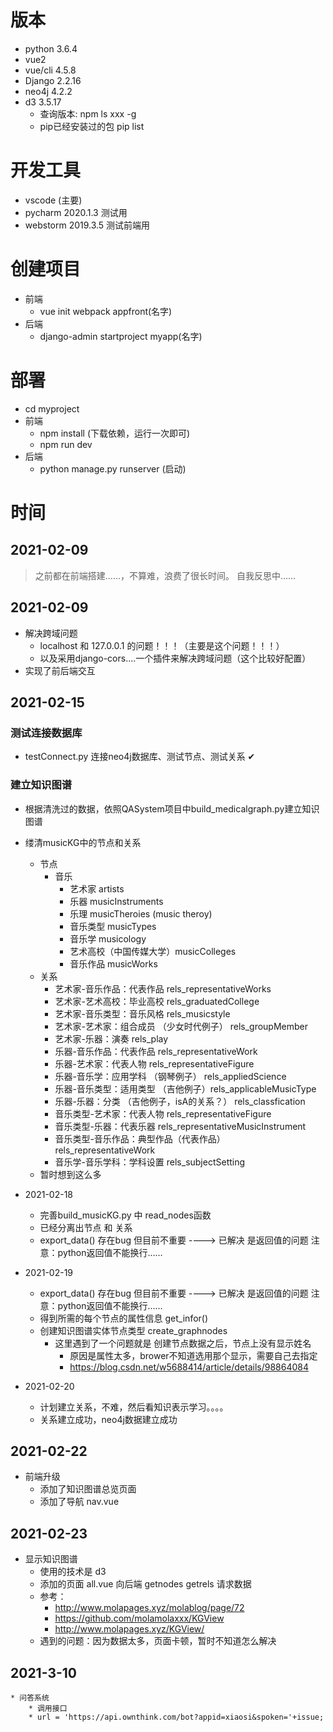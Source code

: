 # 版本
* python 3.6.4
* vue2
* vue/cli 4.5.8
* Django 2.2.16
* neo4j 4.2.2
* d3 3.5.17
    * 查询版本: npm ls xxx -g
    * pip已经安装过的包 pip list
# 开发工具
* vscode (主要)
* pycharm 2020.1.3 测试用
* webstorm 2019.3.5 测试前端用
# 创建项目
* 前端
    * vue init webpack appfront(名字)
* 后端
    * django-admin startproject myapp(名字)
# 部署
* cd myproject
* 前端
    * npm install  (下载依赖，运行一次即可)
    * npm run dev
* 后端
    * python manage.py runserver  (启动)
# 时间
## 2021-02-09
> 之前都在前端搭建……，不算难，浪费了很长时间。
> 自我反思中……
## 2021-02-09
* 解决跨域问题
    * localhost 和 127.0.0.1 的问题！！！（主要是这个问题！！！）
    * 以及采用django-cors....一个插件来解决跨域问题（这个比较好配置）
* 实现了前后端交互
## 2021-02-15
### 测试连接数据库
* testConnect.py 连接neo4j数据库、测试节点、测试关系 ✔
### 建立知识图谱
* 根据清洗过的数据，依照QASystem项目中build_medicalgraph.py建立知识图谱
* 缕清musicKG中的节点和关系
    * 节点
        * 音乐
            * 艺术家 artists
            * 乐器 musicInstruments
            * 乐理 musicTheroies  (music theroy)
            * 音乐类型 musicTypes
            * 音乐学 musicology
            * 艺术高校（中国传媒大学）musicColleges
            * 音乐作品 musicWorks
    * 关系
        * 艺术家-音乐作品：代表作品  rels_representativeWorks
        * 艺术家-艺术高校：毕业高校  rels_graduatedCollege
        * 艺术家-音乐类型：音乐风格  rels_musicstyle
        * 艺术家-艺术家：组合成员 （少女时代例子） rels_groupMember
        * 艺术家-乐器：演奏          rels_play
        * 乐器-音乐作品：代表作品    rels_representativeWork
        * 乐器-艺术家：代表人物      rels_representativeFigure
        * 乐器-音乐学：应用学科  （钢琴例子） rels_appliedScience
        * 乐器-音乐类型：适用类型 （吉他例子）rels_applicableMusicType
        * 乐器-乐器：分类 （吉他例子，isA的关系？） rels_classfication
        * 音乐类型-艺术家：代表人物   rels_representativeFigure
        * 音乐类型-乐器：代表乐器     rels_representativeMusicInstrument
        * 音乐类型-音乐作品：典型作品（代表作品） rels_representativeWork
        * 音乐学-音乐学科：学科设置   rels_subjectSetting
    * 暂时想到这么多
* 2021-02-18 
    * 完善build_musicKG.py 中 read_nodes函数 
    * 已经分离出节点 和 关系
    * export_data() 存在bug 但目前不重要  ----> 已解决  是返回值的问题  注意：python返回值不能换行……
* 2021-02-19
    * export_data() 存在bug 但目前不重要  ----> 已解决  是返回值的问题  注意：python返回值不能换行……
    * 得到所需的每个节点的属性信息 get_infor()
    * 创建知识图谱实体节点类型 create_graphnodes
        * 这里遇到了一个问题就是 创建节点数据之后，节点上没有显示姓名
            * 原因是属性太多，brower不知道选用那个显示，需要自己去指定
            * https://blog.csdn.net/w5688414/article/details/98864084

* 2021-02-20 
    * 计划建立关系，不难，然后看知识表示学习。。。。
    * 关系建立成功，neo4j数据建立成功

## 2021-02-22
* 前端升级
    * 添加了知识图谱总览页面 
    * 添加了导航  nav.vue
## 2021-02-23

* 显示知识图谱
    * 使用的技术是 d3
    * 添加的页面 all.vue  向后端  getnodes  getrels 请求数据
    * 参考：
        * http://www.molapages.xyz/molablog/page/72
        * https://github.com/molamolaxxx/KGView
        * http://www.molapages.xyz/KGView/
    * 遇到的问题：因为数据太多，页面卡顿，暂时不知道怎么解决

## 2021-3-10
    * 问答系统
        * 调用接口
        * url = 'https://api.ownthink.com/bot?appid=xiaosi&spoken='+issue;